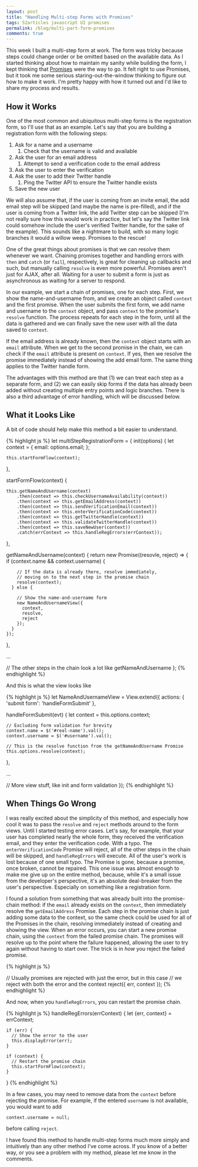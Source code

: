 ```yaml
---
layout: post
title: "Handling Multi-step Forms with Promises"
tags: 52articles javascript UI promises
permalink: /blog/multi-part-form-promises
comments: true
---
```


This week I built a multi-step form at work. The form was tricky because steps could change order or be omitted based on the available data. As I started thinking about how to maintain my sanity while building the form, I kept thinking that [Promises](https://developer.mozilla.org/en-US/docs/Web/JavaScript/Reference/Global_Objects/Promise) were the way to go. It felt right to use Promises, but it took me some serious staring-out-the-window thinking to figure out how to make it work. I'm pretty happy with how it turned out and I'd like to share my process and results.

## How it Works

One of the most common and ubiquitous multi-step forms is the registration form, so I'll use that as an example. Let's say that you are building a registration form with the following steps:

1. Ask for a name and a username
    1. Check that the username is valid and available
2. Ask the user for an email address
    1. Attempt to send a verification code to the email address
3. Ask the user to enter the verification
4. Ask the user to add their Twitter handle
    1. Ping the Twitter API to ensure the Twitter handle exists
5. Save the new user

We will also assume that, if the user is coming from an invite email, the add email step will be skipped (and maybe the name is pre-filled), and if the user is coming from a Twitter link, the add Twitter step can be skipped (I'm not really sure how this would work in practice, but let's say the Twitter link could somehow include the user's verified Twitter handle, for the sake of the example). This sounds like a nightmare to build, with so many logic branches it would a willow weep. Promises to the rescue!

One of the great things about promises is that we can resolve them whenever we want. Chaining promises together and handling errors with `then` and `catch` (or `fail`), respectively, is great for cleaning up callbacks and such, but manually calling `resolve` is even more powerful. Promises aren't just for AJAX, after all. Waiting for a user to submit a form is just as asynchronous as waiting for a server to respond.

In our example, we start a chain of promises, one for each step. First, we show the name-and-username from, and we create an object called `context` and the first promise. When the user submits the first form, we add name and username to the `context` object, and pass `context` to the promise's `resolve` function. The process repeats for each step in the form, until all the data is gathered and we can finally save the new user with all the data saved to `context`.

If the email address is already known, then the `context` object starts with an `email` attribute. When we get to the second promise in the chain, we can check if the `email` attribute is present on `context`. If yes, then we resolve the promise immediately instead of showing the add email form. The same thing applies to the Twitter handle form.

The advantages with this method are that (1) we can treat each step as a separate form, and (2) we can easily skip forms if the data has already been added without creating multiple entry points and logic branches. There is also a third advantage of error handling, which will be discussed below.

## What it Looks Like

A bit of code should help make this method a bit easier to understand.

{% highlight js %}
let multiStepRegistrationForm = {
  init(options) {
    let context = {
      email: options.email;
    };

    this.startFormFlow(context);
  },

  startFormFlow(context) {

    this.getNameAndUsername(context)
        .then(context => this.checkUsernameAvailability(context))
        .then(context => this.getEmailAddress(context))
        .then(context => this.sendVerificationEmail(context))
        .then(context => this.enterVerificationCode(context))
        .then(context => this.getTwitterHandle(context))
        .then(context => this.validateTwitterHandle(context))
        .then(context => this.saveNewUser(context))
        .catch(errContext => this.handleRegErrors(errContext));
  },

  getNameAndUsername(context) {
    return new Promise((resovle, reject) => {
      if (context.name && context.username) {

        // If the data is already there, resolve immediately,
        // moving on to the next step in the promise chain
        resolve(context);
      } else {

        // Show the name-and-username form
        new NameAndUsernameView({
          context,
          resolve,
          reject
        });
      }
    });
  },

  ...

  // The other steps in the chain look a lot like getNameAndUsername
};
{% endhighlight %}

And this is what the view looks like

{% highlight js %}
let NameAndUsernameView = View.extend({
  actions: {
    'submit form': 'handleFormSubmit'
  },

  handleFormSubmit(evt) {
    let context = this.options.context;

    // Excluding form validation for brevity
    context.name = $('#real-name').val();
    context.username = $('#username').val();

    // This is the resolve function from the getNameAndUsername Promise
    this.options.resolve(context);
  },

  ...

  // More view stuff, like init and form validation
});
{% endhighlight %}

## When Things Go Wrong

I was really excited about the simplicity of this method, and especially how cool it was to pass the `resolve` and `reject` methods around to the form views. Until I started testing error cases. Let's say, for example, that your user has completed nearly the whole form, they received the verification email, and they enter the verification code. With a typo. The `enterVerificationCode` Promise will reject, all of the other steps in the chain will be skipped, and `handleRegErrors` will execute. All of the user's work is lost because of one small typo. The Promise is gone, because a promise, once broken, cannot be repaired. This one issue was almost enough to make me give up on the entire method, because, while it's a small issue from the developer's perspective, it's an absolute deal-breaker from the user's perspective. Especially on something like a registration form.

I found a solution from something that was already built into the promise-chain method: if the `email` already exists on the `context`, then immediately resolve the `getEmailAddress` Promise. Each step in the promise chain is just adding some data to the context, so the same check could be used for all of the Promises in the chain, resolving immediately instead of creating and showing the view. When an error occurs, you can start a new promise chain, using the `context` from the failed promise chain. The promises will resolve up to the point where the failure happened, allowing the user to try again without having to start over. The trick is in _how_ you reject the failed promise.

{% highlight js %}

// Usually promises are rejected with just the error, but in this case
// we reject with both the error and the context
reject({
  err,
  context
});
{% endhighlight %}

And now, when you `handleRegErrors`, you can restart the promise chain.

{% highlight js %}
  handleRegErrors(errContext) {
    let {err, context} = errContext;

    if (err) {
      // Show the error to the user
      this.displayError(err);
    }

    if (context) {
      // Restart the promise chain
      this.startFormFlow(context);
    }
  }
{% endhighlight %}

In a few cases, you may need to remove data from the `context` before rejecting the promise. For example, if the entered `username` is not available, you would want to add

```
context.username = null;
```

before calling `reject`.

I have found this method to handle multi-step forms much more simply and intuitively than any other method I've come across. If you know of a better way, or you see a problem with my method, please let me know in the comments.
